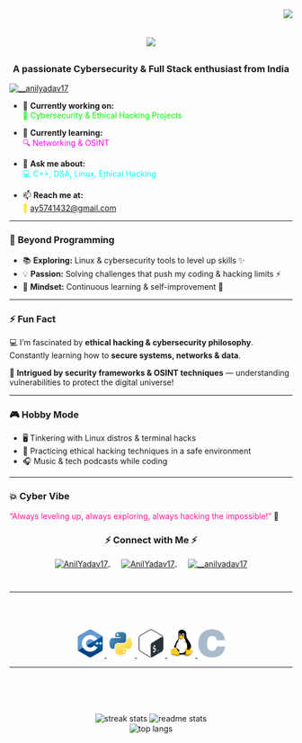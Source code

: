 <img align="right" src="https://visitor-badge.laobi.icu/badge?page_id=AnilYadav17.AnilYadav17" />

<h1 align="center">
    <img src="https://readme-typing-svg.herokuapp.com/?font=Righteous&size=35&center=true&vCenter=true&width=500&height=70&duration=4000&lines=Hi+There!+👋;+I'm+Anil+Yadav!;" />
</h1>

<h3 align="center">A passionate Cybersecurity & Full Stack enthusiast from <b>India</b></h3>
<img src="https://mir-s3-cdn-cf.behance.net/project_modules/hd/06f21a161921919.63cd7887d0a70.gif" align="right" width="400" alt="" />
<p align="left"> 
  <a href="https://twitter.com/__anilyadav17" target="blank">
    <img src="https://img.shields.io/twitter/follow/AnilYadav17?logo=twitter&style=for-the-badge" alt="__anilyadav17" />
  </a> 
</p>

- 🔭 **Currently working on:**  
  <span style="color:#00FF00">🚀 Cybersecurity & Ethical Hacking Projects</span>

- 🌱 **Currently learning:**  
  <span style="color:#FF00FF">🔍 Networking & OSINT</span>

- 💬 **Ask me about:**  
  <span style="color:#00FFFF">💻 C++, DSA, Linux, Ethical Hacking</span>

- 📫 **Reach me at:**  
  <span style="color:#FFD700">📧 ay5741432@gmail.com</span>

---

### 🌟 **Beyond Programming**
- 📚 **Exploring:** Linux & cybersecurity tools to level up skills ✨  
- 💡 **Passion:** Solving challenges that push my coding & hacking limits ⚡  
- 💪 **Mindset:** Continuous learning & self-improvement 💎  

---

### ⚡ **Fun Fact**
💻 I’m fascinated by **ethical hacking & cybersecurity philosophy**. Constantly learning how to **secure systems, networks & data**.  

🌌 **Intrigued by security frameworks & OSINT techniques** — understanding vulnerabilities to protect the digital universe!  

---

### 🎮 **Hobby Mode**
- 🖥️ Tinkering with Linux distros & terminal hacks  
- 🔐 Practicing ethical hacking techniques in a safe environment  
- 🎧 Music & tech podcasts while coding  

---

### 💥 **Cyber Vibe**
<span style="color:#FF1493">“Always leveling up, always exploring, always hacking the impossible!”</span> 🚀

<h3 align="center" style="font-weight:bold; color:#00;">⚡ Connect with Me ⚡</h3>
<p align="center" style="margin-top:10px; margin-bottom:10px;">
  <a href="https://github.com/AnilYadav17" target="_blank" style="margin:0 10px;">
    <img align="center" src="https://raw.githubusercontent.com/rahuldkjain/github-profile-readme-generator/master/src/images/icons/Social/github.svg" alt="AnilYadav17" height="35" width="45" />
  </a>
  <a href="https://www.linkedin.com/in/anilyadav17/" target="_blank" style="margin:0 10px;">
    <img align="center" src="https://raw.githubusercontent.com/rahuldkjain/github-profile-readme-generator/master/src/images/icons/Social/linked-in-alt.svg" alt="AnilYadav17" height="35" width="45" />
  </a>
  <a href="https://www.instagram.com/__anilyadav17/" target="_blank" style="margin:0 10px;">
    <img align="center" src="https://raw.githubusercontent.com/rahuldkjain/github-profile-readme-generator/master/src/images/icons/Social/instagram.svg" alt="__anilyadav17" height="35" width="45" />
  </a>
</p>
<br>
<hr style="border:px solid #a118a1ff;" />

<h3 align="center" style="color:white; font-weight:bold;">⚡ Languages & Tools ⚡</h3>
<p align="center" style="margin-top:10px; margin-bottom:10px;">
  <a href="https://www.cplusplus.com/" target="_blank" rel="noreferrer">
    <img src="https://raw.githubusercontent.com/devicons/devicon/master/icons/cplusplus/cplusplus-original.svg" alt="C++" width="50" height="50"/>
  </a>
  <a href="https://www.python.org/" target="_blank" rel="noreferrer">
    <img src="https://raw.githubusercontent.com/devicons/devicon/master/icons/python/python-original.svg" alt="Python" width="50" height="50"/>
  </a>
  <a href="https://www.gnu.org/software/bash/" target="_blank" rel="noreferrer">
    <img src="https://raw.githubusercontent.com/devicons/devicon/master/icons/bash/bash-original.svg" alt="Terminal" width="50" height="50"/>
  </a>
  <a href="https://www.linux.org/" target="_blank" rel="noreferrer">
    <img src="https://raw.githubusercontent.com/devicons/devicon/master/icons/linux/linux-original.svg" alt="Linux" width="50" height="50"/>
  </a>
  <a href="https://www.cprogramming.com/" target="_blank" rel="noreferrer">
    <img src="https://raw.githubusercontent.com/devicons/devicon/master/icons/c/c-original.svg" alt="C" width="50" height="50"/>
  </a>
</p>
<hr style="border:px solid white;" />
<h2 align="center" style="color:white; font-weight:bold;">⚡ Stats ⚡</h2>
<div align="center" style="margin-top:15px;">
  <img width=390 src="https://github-readme-streak-stats.herokuapp.com/?user=AnilYadav17&theme=dark&hide_border=false" alt="streak stats"/>
  <img width=390 src="https://github-readme-stats.vercel.app/api?username=AnilYadav17&theme=dark&hide_border=false&include_all_commits=false&count_private=false" alt="readme stats" />
  <br/>
  <img width=325 align="center" src="https://github-readme-stats.vercel.app/api/top-langs/?username=AnilYadav17&theme=dark&hide_border=false&include_all_commits=false&count_private=false&layout=compact" alt="top langs" />
</div>
<!-- 🟢 Daily Streak Update: 2025-09-12 !>

